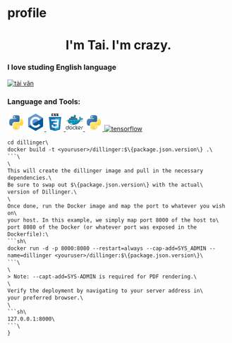 # profile
<h1 align="center">I'm Tai. I'm crazy.</h1>
<h3 align="left"> I love studing English language </h3>


<a href="https://linkedin.com/in/tài văn" target="blank"><img align="center" src="https://raw.githubusercontent.com/rahuldkjain/github-profile-readme-generator/master/src/images/icons/Social/linked-in-alt.svg" alt="tài văn" height="30" width="40" /></a>
<h3 align="left"> Language and Tools: </h3>
<img src="https://raw.githubusercontent.com/devicons/devicon/master/icons/python/python-original.svg" alt="python" width="40" height="40"/> </a> <a href="https://www.tensorflow.org" target="_blank"> <img

<p align="left"> <a href="https://www.cprogramming.com/" target="_blank"> <img src="https://raw.githubusercontent.com/devicons/devicon/master/icons/c/c-original.svg" alt="c" width="40" height="40"/> </a> <a href="https://www.w3schools.com/css/" target="_blank"> <img src="https://raw.githubusercontent.com/devicons/devicon/master/icons/css3/css3-original-wordmark.svg" alt="css3" width="40" height="40"/> </a> <a href="https://www.docker.com/" target="_blank"> <img src="https://raw.githubusercontent.com/devicons/devicon/master/icons/docker/docker-original-wordmark.svg" alt="docker" width="40" height="40"/> </a> <a href="https://www.w3.org/html/" target="_blank"> <img   src="https://raw.githubusercontent.com/devicons/devicon/master/icons/python/python-original.svg" alt="python" width="40" height="40"/> </a> <a href="https://www.tensorflow.org" target="_blank"> <img src="https://www.vectorlogo.zone/logos/tensorflow/tensorflow-icon.svg" alt="tensorflow" width="40" height="40"/>
</a> </p>
  


```sh\
cd dillinger\
docker build -t <youruser>/dillinger:$\{package.json.version\} .\
```\
\
This will create the dillinger image and pull in the necessary dependencies.\
Be sure to swap out $\{package.json.version\} with the actual\
version of Dillinger.\
\
Once done, run the Docker image and map the port to whatever you wish on\
your host. In this example, we simply map port 8000 of the host to\
port 8080 of the Docker (or whatever port was exposed in the Dockerfile):\
```sh\
docker run -d -p 8000:8080 --restart=always --cap-add=SYS_ADMIN --name=dillinger <youruser>/dillinger:$\{package.json.version\}\
```\
\
> Note: --capt-add=SYS-ADMIN is required for PDF rendering.\
\
Verify the deployment by navigating to your server address in\
your preferred browser.\
\
```sh\
127.0.0.1:8000\
```\
}
